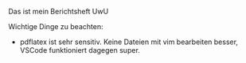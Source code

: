 Das ist mein Berichtsheft UwU

Wichtige Dinge zu beachten:
- pdflatex ist sehr sensitiv. Keine Dateien mit vim bearbeiten besser,
    VSCode funktioniert dagegen super.
